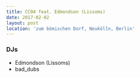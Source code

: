 ```yaml
---
title: CC04 feat. Edmondson (Lissoms)
date: 2017-02-02
layout: post
location: 'zum bömischen Dorf, Neukölln, Berlin' 
---
```


### DJs
- Edmondson (Lissoms)
- bad_dubs
